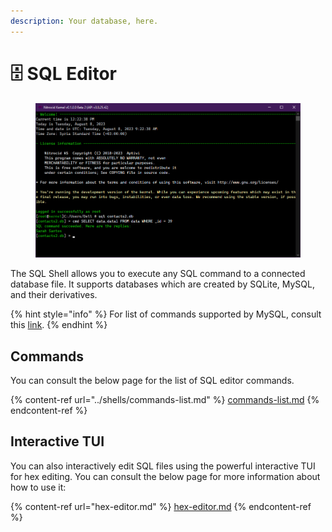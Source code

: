 ```yaml
---
description: Your database, here.
---
```


# 🗄 SQL Editor

<figure><img src="../../../.gitbook/assets/image (19).png" alt=""><figcaption></figcaption></figure>

The SQL Shell allows you to execute any SQL command to a connected database file. It supports databases which are created by SQLite, MySQL, and their derivatives.

{% hint style="info" %}
For list of commands supported by MySQL, consult this [link](https://dev.mysql.com/doc/refman/8.0/en/sql-statements.html).
{% endhint %}

## Commands

You can consult the below page for the list of SQL editor commands.

{% content-ref url="../shells/commands-list.md" %}
[commands-list.md](../shells/commands-list.md)
{% endcontent-ref %}

## Interactive TUI

You can also interactively edit SQL files using the powerful interactive TUI for hex editing. You can consult the below page for more information about how to use it:

{% content-ref url="hex-editor.md" %}
[hex-editor.md](hex-editor.md)
{% endcontent-ref %}
